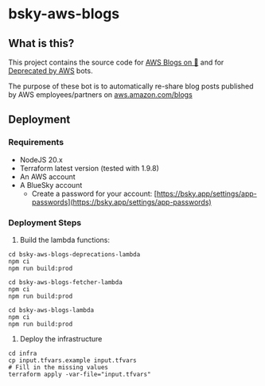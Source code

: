 # bsky-aws-blogs

## What is this?

This project contains the source code for [AWS Blogs on 🦋](https://bsky.app/profile/awsblogs.bsky.social) and for [Deprecated by AWS](https://bsky.app/profile/deprecatedbyaws.bsky.social) bots. 

The purpose of these bot is to automatically re-share blog posts published by AWS employees/partners on [aws.amazon.com/blogs](https://aws.amazon.com/blogs)

## Deployment

### Requirements

- NodeJS 20.x
- Terraform latest version (tested with 1.9.8)
- An AWS account
- A BlueSky account
    - Create a password for your account: [https://bsky.app/settings/app-passwords](https://bsky.app/settings/app-passwords)

### Deployment Steps

1. Build the lambda functions:

```
cd bsky-aws-blogs-deprecations-lambda
npm ci
npm run build:prod
```

```
cd bsky-aws-blogs-fetcher-lambda
npm ci
npm run build:prod
```

```
cd bsky-aws-blogs-lambda
npm ci
npm run build:prod
```

1. Deploy the infrastructure

```
cd infra
cp input.tfvars.example input.tfvars
# Fill in the missing values
terraform apply -var-file="input.tfvars"
```